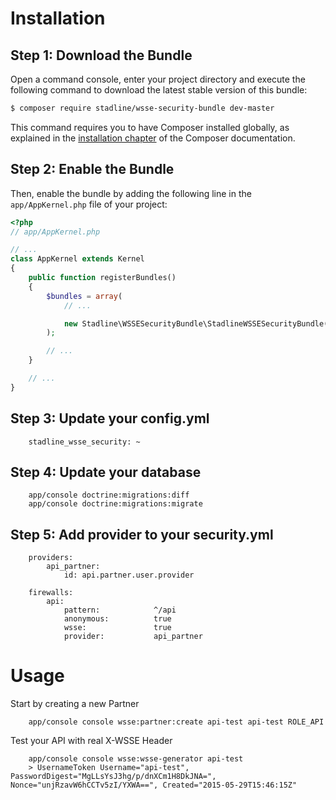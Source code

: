 Installation
============

Step 1: Download the Bundle
---------------------------

Open a command console, enter your project directory and execute the
following command to download the latest stable version of this bundle:

```bash
$ composer require stadline/wsse-security-bundle dev-master
```

This command requires you to have Composer installed globally, as explained
in the [installation chapter](https://getcomposer.org/doc/00-intro.md)
of the Composer documentation.

Step 2: Enable the Bundle
-------------------------

Then, enable the bundle by adding the following line in the `app/AppKernel.php`
file of your project:

```php
<?php
// app/AppKernel.php

// ...
class AppKernel extends Kernel
{
    public function registerBundles()
    {
        $bundles = array(
            // ...

            new Stadline\WSSESecurityBundle\StadlineWSSESecurityBundle(),
        );

        // ...
    }

    // ...
}
```

Step 3: Update your config.yml
-------------------------

```
    stadline_wsse_security: ~
```

Step 4: Update your database
-------------------------

```
    app/console doctrine:migrations:diff
    app/console doctrine:migrations:migrate
```

Step 5: Add provider to your security.yml
-------------------------

```
    providers:
        api_partner:
            id: api.partner.user.provider

    firewalls:
        api:
            pattern:            ^/api
            anonymous:          true
            wsse:               true
            provider:           api_partner

```

Usage
============

Start by creating a new Partner

```
    app/console console wsse:partner:create api-test api-test ROLE_API
```

Test your API with real X-WSSE Header

```
    app/console console wsse:wsse-generator api-test
    > UsernameToken Username="api-test", PasswordDigest="MgLLsYsJ3hg/p/dnXCm1H8DkJNA=", Nonce="unjRzavW6hCCTv5zI/YXWA==", Created="2015-05-29T15:46:15Z"
```
